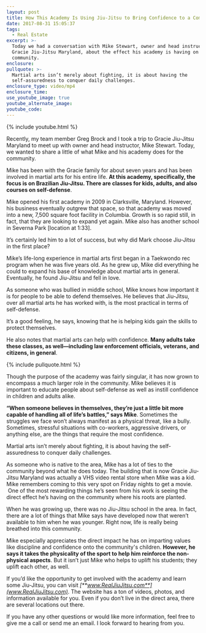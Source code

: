 ```yaml
---
layout: post
title: How This Academy Is Using Jiu-Jitsu to Bring Confidence to a Community
date: 2017-08-31 15:05:37
tags:
  - Real Estate
excerpt: >-
  Today we had a conversation with Mike Stewart, owner and head instructor at
  Gracie Jiu-Jitsu Maryland, about the effect his academy is having on the
  community.
enclosure:
pullquote: >-
  Martial arts isn’t merely about fighting, it is about having the
  self-assuredness to conquer daily challenges.
enclosure_type: video/mp4
enclosure_time:
use_youtube_image: true
youtube_alternate_image:
youtube_code:
---
```



{% include youtube.html %}

Recently, my team member Greg Brock and I took a trip to Gracie Jiu-Jitsu Maryland to meet up with owner and head instructor, Mike Stewart. Today, we wanted to share a little of what Mike and his academy does for the community.&nbsp;

Mike has been with the Gracie family for about seven years and has been involved in martial arts for his entire life. **At this academy, specifically, the focus is on Brazilian Jiu-Jitsu. There are classes for kids, adults, and also courses on self-defense**.&nbsp;

Mike opened his first academy in 2009 in Clarksville, Maryland. However, his business eventually outgrew that space, so that academy was moved into a new, 7,500 square foot facility in Columbia. Growth is so rapid still, in fact, that they are looking to expand yet again. Mike also has another school in Severna Park [location at 1:33].&nbsp;

It’s certainly led him to a lot of success, but why did Mark choose Jiu-Jitsu in the first place?&nbsp;

Mike’s life-long experience in martial arts first began in a Taekwondo rec program when he was five years old. As he grew up, Mike did everything he could to expand his base of knowledge about martial arts in general. Eventually, he found Jiu-Jitsu and fell in love.&nbsp;

As someone who was bullied in middle school, Mike knows how important it is for people to be able to defend themselves. He believes that Jiu-Jitsu, over all martial arts he has worked with, is the most practical in terms of self-defense.

It’s a good feeling, he says, knowing that he is helping kids gain the skills to protect themselves.&nbsp;

He also notes that martial arts can help with confidence. **Many adults take these classes, as well—including law enforcement officials, veterans, and citizens, in general**.&nbsp;

{% include pullquote.html %}

Though the purpose of the academy was fairly singular, it has now grown to encompass a much larger role in the community. Mike believes it is important to educate people about self-defense as well as instill confidence in children and adults alike.&nbsp;

**“When someone believes in themselves, they’re just a little bit more capable of handling all of life’s battles,” says Mike**. Sometimes the struggles we face won’t always manifest as a physical threat, like a bully. Sometimes, stressful situations with co-workers, aggressive drivers, or anything else, are the things that require the most confidence.&nbsp;

Martial arts isn’t merely about fighting, it is about having the self-assuredness to conquer daily challenges.&nbsp;

As someone who is native to the area, Mike has a lot of ties to the community beyond what he does today. The building that is now Gracie Jiu-Jitsu Maryland was actually a VHS video rental store when Mike was a kid. Mike remembers coming to this very spot on Friday nights to get a movie. &nbsp;One of the most rewarding things he’s seen from his work is seeing the direct effect he’s having on the community where his roots are planted.&nbsp;

When he was growing up, there was no Jiu-Jitsu school in the area. In fact, there are a lot of things that Mike says have developed now that weren’t available to him when he was younger. Right now, life is really being breathed into this community.

Mike especially appreciates the direct impact he has on imparting values like discipline and confidence onto the community's children. **However, he says it takes the physicality of the sport to help him reinforce the non-physical aspects**. But it isn’t just Mike who helps to uplift his students; they uplift each other, as well.

If you’d like the opportunity to get involved with the academy and learn some Jiu-Jitsu, you can visit *[**www.RealJiuJitsu.com**](www.RealJiuJitsu.com)*. The website has a ton of videos, photos, and information available for you. Even if you don’t live in the direct area, there are several locations out there.

If you have any other questions or would like more information, feel free to give me a call or send me an email. I look forward to hearing from you.